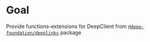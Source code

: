 # Goal

Provide functions-extensions for DeepClient from [`@deep-foundation/deeplinks`](https://www.npmjs.com/package/@deep-foundation/deeplinks) package
